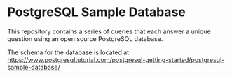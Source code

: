 
# PostgreSQL Sample Database

This repository contains a series of queries that each answer a unique question using an open source PostgreSQL database.

The schema for the database is located at:
https://www.postgresqltutorial.com/postgresql-getting-started/postgresql-sample-database/

